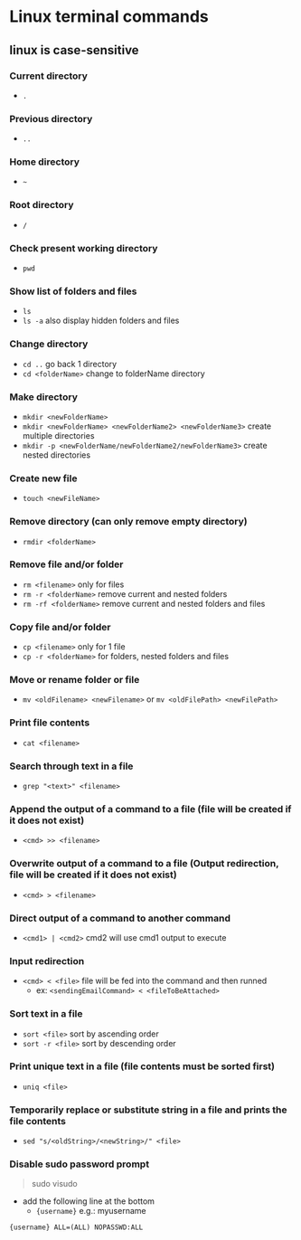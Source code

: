 # Linux terminal commands

## linux is case-sensitive

### Current directory

- `.`

### Previous directory

- `..`

### Home directory

- `~`

### Root directory

- `/`

### Check present working directory

- `pwd`

### Show list of folders and files

- `ls`
- `ls -a` also display hidden folders and files

### Change directory

- `cd ..` go back 1 directory
- `cd <folderName>` change to folderName directory

### Make directory

- `mkdir <newFolderName>`
- `mkdir <newFolderName> <newFolderName2> <newFolderName3>` create multiple directories
- `mkdir -p <newFolderName/newFolderName2/newFolderName3>` create nested directories

### Create new file

- `touch <newFileName>`

### Remove directory (can only remove empty directory)

- `rmdir <folderName>`

### Remove file and/or folder

- `rm <filename>` only for files
- `rm -r <folderName>` remove current and nested folders
- `rm -rf <folderName>` remove current and nested folders and files

### Copy file and/or folder

- `cp <filename>` only for 1 file
- `cp -r <folderName>` for folders, nested folders and files

### Move or rename folder or file

- `mv <oldFilename> <newFilename>` or `mv <oldFilePath> <newFilePath>`

### Print file contents

- `cat <filename>`

### Search through text in a file

- `grep "<text>" <filename>`

### Append the output of a command to a file (file will be created if it does not exist)

- `<cmd> >> <filename>`

### Overwrite output of a command to a file (Output redirection, file will be created if it does not exist)

- `<cmd> > <filename>`

### Direct output of a command to another command

- `<cmd1> | <cmd2>` cmd2 will use cmd1 output to execute

### Input redirection

- `<cmd> < <file>` file will be fed into the command and then runned
  - ex: `<sendingEmailCommand> < <fileToBeAttached>`

### Sort text in a file

- `sort <file>` sort by ascending order
- `sort -r <file>` sort by descending order

### Print unique text in a file (file contents must be sorted first)

- `uniq <file>`

### Temporarily replace or substitute string in a file and prints the file contents

- `sed "s/<oldString>/<newString>/" <file>`

### Disable sudo password prompt

> sudo visudo

- add the following line at the bottom
  - `{username}` e.g.: myusername

```
{username} ALL=(ALL) NOPASSWD:ALL
```
